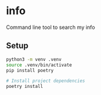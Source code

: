 # info

Command line tool to search my info

## Setup

```sh
python3 -m venv .venv
source .venv/bin/activate
pip install poetry

# Install project dependencies
poetry install
```
